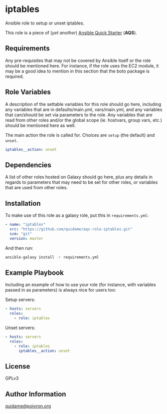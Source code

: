# iptables

Ansible role to setup or unset iptables.

This role is a piece of (*yet another*)
[Ansible Quick Starter](/aqs-common) (**AQS**).

## Requirements

Any pre-requisites that may not be covered by Ansible itself or the role should be mentioned here. For instance, if the role uses the EC2 module, it may be a good idea to mention in this section that the boto package is required.

## Role Variables

A description of the settable variables for this role should go here, including any variables that are in defaults/main.yml, vars/main.yml, and any variables that can/should be set via parameters to the role. Any variables that are read from other roles and/or the global scope (ie. hostvars, group vars, etc.) should be mentioned here as well.

The main action the role is called for. Choices are `setup` (the default) and
`unset`.
```yaml
iptables__action: unset
```

## Dependencies

A list of other roles hosted on Galaxy should go here, plus any details in regards to parameters that may need to be set for other roles, or variables that are used from other roles.

## Installation

To make use of this role as a galaxy role, put this in `requirements.yml`:

```yaml
- name: "iptables"
  src: "https://github.com/quidame/aqs-role-iptables.git"
  scm: "git"
  version: master
```

And then run:

```bash
ansible-galaxy install -r requirements.yml
```

## Example Playbook

Including an example of how to use your role (for instance, with variables passed in as parameters) is always nice for users too:

Setup servers:
```yaml
- hosts: servers
  roles:
    - role: iptables
```

Unset servers:
```yaml
- hosts: servers
  roles:
    - role: iptables
      iptables__action: unset
```

## License

GPLv3

## Author Information

<quidame@poivron.org>
